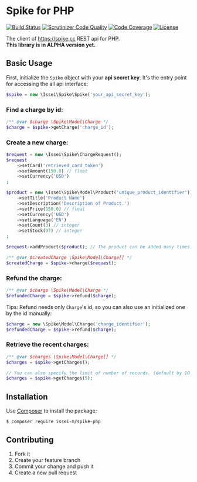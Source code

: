 Spike for PHP
=============

[![Build Status](https://travis-ci.org/issei-m/spike-php.svg)](https://travis-ci.org/issei-m/spike-php)
[![Scrutinizer Code Quality](https://scrutinizer-ci.com/g/issei-m/spike-php/badges/quality-score.png?b=master)](https://scrutinizer-ci.com/g/issei-m/spike-php/?branch=master)
[![Code Coverage](https://scrutinizer-ci.com/g/issei-m/spike-php/badges/coverage.png?b=master)](https://scrutinizer-ci.com/g/issei-m/spike-php/?branch=master)
[![License](https://poser.pugx.org/issei-m/spike-php/license.svg)](https://packagist.org/packages/issei-m/spike-php)

The client of https://spike.cc REST api for PHP.  
**This library is in ALPHA version yet.**

Basic Usage
-----------

First, initialize the `Spike` object with your **api secret key**. It's the entry point for accessing the all api interface:

```php
$spike = new \Issei\Spike\Spike('your_api_secret_key');
```

### Find a charge by id:

```php
/** @var $charge \Spike\Model\Charge */
$charge = $spike->getCharge('charge_id');
```

### Create a new charge:

```php
$request = new \Issei\Spike\ChargeRequest();
$request
    ->setCard('retrieved_card_token')
    ->setAmount(150.0) // float
    ->setCurrency('USD')
;    

$product = new \Issei\Spike\Model\Product('unique_product_identifier'))
    ->setTitle('Product Name')
    ->setDescription('Description of Product.')
    ->setPrice(150.0) // float
    ->setCurrency('USD')
    ->setLanguage('EN')
    ->setCount(3) // integer
    ->setStock(97) // integer
;

$request->addProduct($product); // The product can be added many times.

/** @var $createdCharge \Spike\Model\Charge[] */
$createdCharge = $spike->charge($request);
```

### Refund the charge:

```php
/** @var $charge \Spike\Model\Charge */
$refundedCharge = $spike->refund($charge);
```

Tips: Refund needs only `Charge`'s id, so you can also use an initialized one by the id manually:

```php
$charge = new \Spike\Model\Charge('charge_identifier');
$refundedCharge = $spike->refund($charge);
```

### Retrieve the recent charges:

```php
/** @var $charges \Spike\Model\Charge[] */
$charges = $spike->getCharges();

// You can also specify the limit of number of records. (default by 10 records)
$charges = $spike->getCharges(5);
```

Installation
------------

Use [Composer] to install the package:

```
$ composer require issei-m/spike-php
```

Contributing
------------

1. Fork it
2. Create your feature branch
3. Commit your change and push it
4. Create a new pull request

[Composer]: https://getcomposer.org
